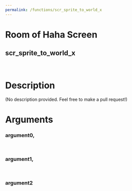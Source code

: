 ```yaml
---
permalink: /functions/scr_sprite_to_world_x
---
```

# Room of Haha Screen  
## scr_sprite_to_world_x  
&nbsp;  
# Description  
(No description provided. Feel free to make a pull request!) 
&nbsp;  
# Arguments
### argument0, 

&nbsp;  
### argument1, 

&nbsp;  
### argument2

&nbsp;  


